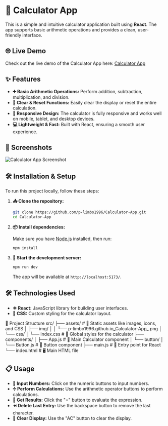 # 🧮 Calculator App

This is a simple and intuitive calculator application built using **React**. The app supports basic arithmetic operations and provides a clean, user-friendly interface.

## 🌐 Live Demo

Check out the live demo of the Calculator App here: [Calculator App](https://p-limbo1996.github.io/Calculator-App/)

## ✨ Features

- **➕ Basic Arithmetic Operations:** Perform addition, subtraction, multiplication, and division.
- **🔄 Clear & Reset Functions:** Easily clear the display or reset the entire calculation.
- **📱 Responsive Design:** The calculator is fully responsive and works well on mobile, tablet, and desktop devices.
- **💻 Lightweight & Fast:** Built with React, ensuring a smooth user experience.

## 📸 Screenshots

![Calculator App Screenshot](src/assets/img/p-limbo1996.github.io_Calculator-App_.png)

## 🛠️ Installation & Setup

To run this project locally, follow these steps:

1. **📥 Clone the repository:**

    ```bash
    git clone https://github.com/p-limbo1996/Calculator-App.git
    cd Calculator-App
    ```

2. **📦 Install dependencies:**

    Make sure you have [Node.js](https://nodejs.org/) installed, then run:

    ```bash
    npm install
    ```

3. **🚀 Start the development server:**

    ```bash
    npm run dev
    ```

    The app will be available at `http://localhost:5173/`.

## 🛠️ Technologies Used

- **⚛️ React:** JavaScript library for building user interfaces.
- **🎨 CSS:** Custom styling for the calculator layout.

📂 Project Structure
src/
├── assets/               # 📁 Static assets like images, icons, and CSS
│   ├── img/
│   │   └── p-limbo1996.github.io_Calculator-App_.png
│   └── css/
│       └── index.css     # 🎨 Global styles for the calculator
├── components/
│   ├── App.js            # 🧮 Main Calculator component
│   └── button/
│       └── Button.js     # 🔘 Button component
├── main.js               # 🔌 Entry point for React
└── index.html            # 🖥️ Main HTML file



## 📋 Usage

- **🔢 Input Numbers:** Click on the numeric buttons to input numbers.
- **➗ Perform Calculations:** Use the arithmetic operator buttons to perform calculations.
- **🟰 Get Results:** Click the "=" button to evaluate the expression.
- **⏪ Delete Last Entry:** Use the backspace button to remove the last character.
- **🧹 Clear Display:** Use the "AC" button to clear the display.

